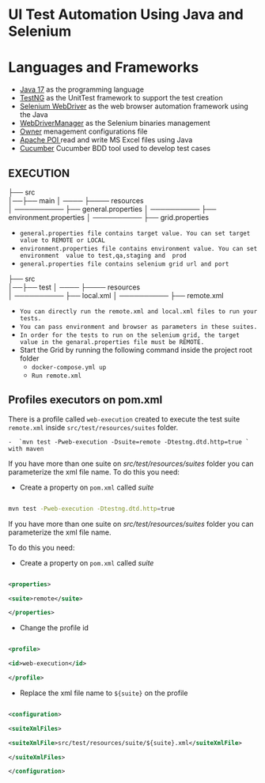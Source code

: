 # UI Test Automation Using Java and Selenium


# Languages and Frameworks

-   [Java 17](https://openjdk.java.net/projects/jdk/17/)  as the programming language
-   [TestNG](https://testng.org/doc/)  as the UnitTest framework to support the test creation
-   [Selenium WebDriver](https://www.selenium.dev/)  as the web browser automation framework using the Java 
-   [WebDriverManager](https://github.com/bonigarcia/webdrivermanager)  as the Selenium binaries management
-   [Owner](http://owner.aeonbits.org/)  menagement configurations file
-  [Apache POI ](https://poi.apache.org/) read and write MS Excel files using Java
- [Cucumber](https://cucumber.io/) Cucumber BDD tool used to develop test cases

## EXECUTION                  
├── src                    
│──├── main
│ ──── ├──── resources               
│ ────────── ├── general.properties
│ ────────── ├── environment.properties
│ ────────── ├── grid.properties

-   `general.properties file contains target value. You can set target value to REMOTE or LOCAL`
-    `environment.properties file contains environment value. You can set environment  value to test,qa,staging and  prod`
- `general.properties file contains selenium grid url and port `

├── src                    
│──├── test
│ ──── ├──── resources               
│ ────────── ├── local.xml
│ ────────── ├── remote.xml


- `You can directly run the remote.xml and local.xml files to run your tests.`
- `You can pass environment and browser as parameters in these suites.`
- `In order for the tests to run on the selenium grid, the target value in the genaral.properties file must be REMOTE.`
- Start the Grid by running the following command inside the  project root folder
    -   `docker-compose.yml up`
    -   `Run remote.xml `



## Profiles executors on pom.xml

There is a profile called  `web-execution`  created to execute the test suite  `remote.xml`  inside  `src/test/resources/suites`  folder.

    -  `mvn test -Pweb-execution -Dsuite=remote -Dtestng.dtd.http=true ` with maven

If you have more than one suite on  _src/test/resources/suites_  folder you can parameterize the xml file name. To do this you need:

-   Create a property on  `pom.xml`  called  _suite_
``` bash

mvn test -Pweb-execution -Dtestng.dtd.http=true

```

If you have more than one suite on _src/test/resources/suites_ folder you can parameterize the xml file name.

To do this you need:

* Create a property on `pom.xml` called _suite_

```xml

<properties>

<suite>remote</suite>

</properties>

```

* Change the profile id

```xml

<profile>

<id>web-execution</id>

</profile>

```

* Replace the xml file name to `${suite}` on the profile

```xml

<configuration>

<suiteXmlFiles>

<suiteXmlFile>src/test/resources/suite/${suite}.xml</suiteXmlFile>

</suiteXmlFiles>

</configuration>

```
